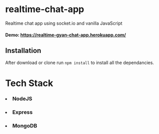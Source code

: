 # realtime-chat-app
Realtime chat app using socket.io and vanilla JavaScript

#### Demo: https://realtime-gyan-chat-app.herokuapp.com/

## Installation 
After download or clone run `npm install` to install all the dependancies.

# Tech Stack 

### <li>NodeJS</li>
### <li>Express</li>
### <li>MongoDB</li>

